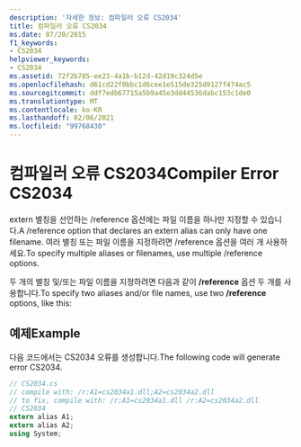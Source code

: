 ```yaml
---
description: '자세한 정보: 컴파일러 오류 CS2034'
title: 컴파일러 오류 CS2034
ms.date: 07/20/2015
f1_keywords:
- CS2034
helpviewer_keywords:
- CS2034
ms.assetid: 72f2b785-ee23-4a1b-b12d-42d19c324d5e
ms.openlocfilehash: d61cd22f0bbc1d6cee1e515de325d9127f474ac5
ms.sourcegitcommit: ddf7edb67715a5b9a45e3dd44536dabc153c1de0
ms.translationtype: MT
ms.contentlocale: ko-KR
ms.lasthandoff: 02/06/2021
ms.locfileid: "99768430"
---
```

# <a name="compiler-error-cs2034"></a><span data-ttu-id="801fc-103">컴파일러 오류 CS2034</span><span class="sxs-lookup"><span data-stu-id="801fc-103">Compiler Error CS2034</span></span>

<span data-ttu-id="801fc-104">extern 별칭을 선언하는 /reference 옵션에는 파일 이름을 하나만 지정할 수 있습니다.</span><span class="sxs-lookup"><span data-stu-id="801fc-104">A /reference option that declares an extern alias can only have one filename.</span></span> <span data-ttu-id="801fc-105">여러 별칭 또는 파일 이름을 지정하려면 /reference 옵션을 여러 개 사용하세요.</span><span class="sxs-lookup"><span data-stu-id="801fc-105">To specify multiple aliases or filenames, use multiple /reference options.</span></span>  
  
 <span data-ttu-id="801fc-106">두 개의 별칭 및/또는 파일 이름을 지정하려면 다음과 같이 **/reference** 옵션 두 개를 사용합니다.</span><span class="sxs-lookup"><span data-stu-id="801fc-106">To specify two aliases and/or file names, use two **/reference** options, like this:</span></span>  
  
## <a name="example"></a><span data-ttu-id="801fc-107">예제</span><span class="sxs-lookup"><span data-stu-id="801fc-107">Example</span></span>  

 <span data-ttu-id="801fc-108">다음 코드에서는 CS2034 오류를 생성합니다.</span><span class="sxs-lookup"><span data-stu-id="801fc-108">The following code will generate error CS2034.</span></span>  
  
```csharp  
// CS2034.cs  
// compile with: /r:A1=cs2034a1.dll;A2=cs2034a2.dll  
// to fix, compile with: /r:A1=cs2034a1.dll /r:A2=cs2034a2.dll  
// CS2034  
extern alias A1;  
extern alias A2;  
using System;  
```
